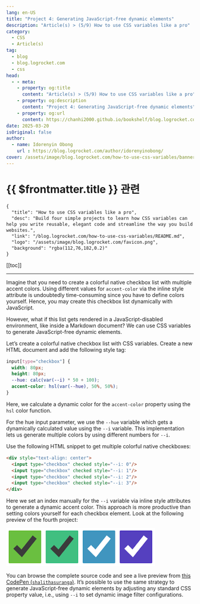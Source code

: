 ```yaml
---
lang: en-US
title: "Project 4: Generating JavaScript-free dynamic elements"
description: "Article(s) > (5/9) How to use CSS variables like a pro" 
category:
  - CSS
  - Article(s)
tag:
  - blog
  - blog.logrocket.com
  - css
head:
  - - meta:
    - property: og:title
      content: "Article(s) > (5/9) How to use CSS variables like a pro"
    - property: og:description
      content: "Project 4: Generating JavaScript-free dynamic elements"
    - property: og:url
      content: https://chanhi2000.github.io/bookshelf/blog.logrocket.com/how-to-use-css-variables/project-4-generating-javascript-free-dynamic-elements.html
date: 2025-03-20
isOriginal: false
author:
  - name: Idorenyin Obong
    url : https://blog.logrocket.com/author/idorenyinobong/
cover: /assets/image/blog.logrocket.com/how-to-use-css-variables/banner.png
---
```


# {{ $frontmatter.title }} 관련

```component VPCard
{
  "title": "How to use CSS variables like a pro",
  "desc": "Build four simple projects to learn how CSS variables can help you write reusable, elegant code and streamline the way you build websites.",
  "link": "/blog.logrocket.com/how-to-use-css-variables/README.md",
  "logo": "/assets/image/blog.logrocket.com/favicon.png",
  "background": "rgba(112,76,182,0.2)"
}
```

[[toc]]

---

<SiteInfo
  name="How to use CSS variables like a pro"
  desc="Build four simple projects to learn how CSS variables can help you write reusable, elegant code and streamline the way you build websites."
  url="https://blog.logrocket.com/how-to-use-css-variables#project-4-generating-javascript-free-dynamic-elements"
  logo="/assets/image/blog.logrocket.com/favicon.png"
  preview="/assets/image/blog.logrocket.com/how-to-use-css-variables/banner.png"/>

Imagine that you need to create a colorful native checkbox list with multiple accent colors. Using different values for `accent-color` via the inline style attribute is undoubtedly time-consuming since you have to define colors yourself. Hence, you may create this checkbox list dynamically with JavaScript.

However, what if this list gets rendered in a JavaScript-disabled environment, like inside a Markdown document? We can use CSS variables to generate JavaScript-free dynamic elements.

Let’s create a colorful native checkbox list with CSS variables. Create a new HTML document and add the following style tag:

```css
input[type="checkbox"] {
  width: 80px;
  height: 80px;
  --hue: calc(var(--i) * 50 + 100);
  accent-color: hsl(var(--hue), 50%, 50%);
}
```

Here, we calculate a dynamic color for the `accent-color` property using the `hsl` color function.

For the hue input parameter, we use the `--hue` variable which gets a dynamically calculated value using the `--i` variable. This implementation lets us generate multiple colors by using different numbers for `--i`.

Use the following HTML snippet to get multiple colorful native checkboxes:

```html
<div style="text-align: center">
  <input type="checkbox" checked style="--i: 0"/>
  <input type="checkbox" checked style="--i: 1"/>
  <input type="checkbox" checked style="--i: 2"/>
  <input type="checkbox" checked style="--i: 3"/>
</div>
```

Here we set an index manually for the `--i` variable via inline style attributes to generate a dynamic accent color. This approach is more productive than setting colors yourself for each checkbox element. Look at the following preview of the fourth project:

![Colorful Checkbox Styles Using Css Variables](/assets/image/blog.logrocket.com/how-to-use-css-variables/img8-Colorful-checkbox-styles-CSS-variables.png)

You can browse the complete source code and see a live preview from [this CodePen (<FontIcon icon="fa-brands fa-codepen"/>`shalithasuranga`)](https://codepen.io/shalithasuranga/pen/YzgjegB). It’s possible to use the same strategy to generate JavaScript-free dynamic elements by adjusting any standard CSS property value, i.e., using `--i` to set dynamic image filter configurations.

<CodePen
  user="shalithasuranga"
  slug-hash="YzgjegB"
  title="Project #4: Dynamic elements with CSS variables"
  :default-tab="['css','result']"
  :theme="$isDarkmode ? 'dark': 'light'"/>
